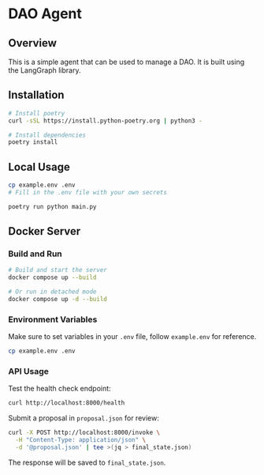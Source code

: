 # DAO Agent

## Overview

This is a simple agent that can be used to manage a DAO. It is built using the LangGraph library.

## Installation

```bash
# Install poetry
curl -sSL https://install.python-poetry.org | python3 -

# Install dependencies
poetry install
```

## Local Usage

```bash
cp example.env .env
# Fill in the .env file with your own secrets

poetry run python main.py
```

## Docker Server

### Build and Run

```bash
# Build and start the server
docker compose up --build

# Or run in detached mode
docker compose up -d --build
```

### Environment Variables

Make sure to set variables in your `.env` file, follow `example.env` for reference.

```bash
cp example.env .env
```

### API Usage

Test the health check endpoint:
```bash
curl http://localhost:8000/health
```

Submit a proposal in `proposal.json` for review:
```bash
curl -X POST http://localhost:8000/invoke \
  -H "Content-Type: application/json" \
  -d '@proposal.json' | tee >(jq > final_state.json)
```

The response will be saved to `final_state.json`.